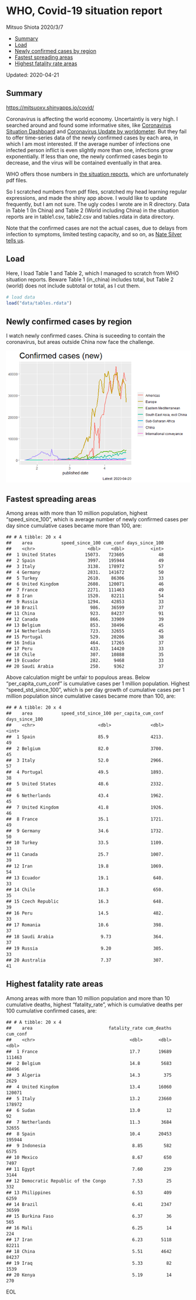 WHO, Covid-19 situation report
================
Mitsuo Shiota
2020/3/7

  - [Summary](#summary)
  - [Load](#load)
  - [Newly confirmed cases by region](#newly-confirmed-cases-by-region)
  - [Fastest spreading areas](#fastest-spreading-areas)
  - [Highest fatality rate areas](#highest-fatality-rate-areas)

Updated: 2020-04-21

## Summary

<https://mitsuoxv.shinyapps.io/covid/>

Coronavirus is affecting the world economy. Uncertaintiy is very high. I
searched around and found some informative sites, like [Coronavirus
Situation
Dashboard](https://who.maps.arcgis.com/apps/opsdashboard/index.html#/c88e37cfc43b4ed3baf977d77e4a0667)
and [Coronavirus Update by
worldometer](https://www.worldometers.info/coronavirus/). But they fail
to offer time-series data of the newly confirmed cases by each area, in
which I am most interested. If the average number of infections one
infected person inflict is even slightly more than one, infections grow
exponentially. If less than one, the newly confirmed cases begin to
decrease, and the virus will be contained eventually in that area.

WHO offers those numbers in [the situation
reports](https://www.who.int/emergencies/diseases/novel-coronavirus-2019/situation-reports/),
which are unfortunately pdf files.

So I scratched numbers from pdf files, scratched my head learning
regular expressions, and made the shiny app above. I would like to
update frequently, but I am not sure. The ugly codes I wrote are in R
directory. Data in Table 1 (In China) and Table 2 (World including
China) in the situation reports are in table1.csv, table2.csv and
tables.rdata in data directory.

Note that the confirmed cases are not the actual cases, due to delays
from infection to symptoms, limited testing capacity, and so on, as
[Nate Silver tells
us](https://fivethirtyeight.com/features/coronavirus-case-counts-are-meaningless/).

## Load

Here, I load Table 1 and Table 2, which I managed to scratch from WHO
situation reports. Beware Table 1 (in\_china) includes total, but Table
2 (world) does not include subtotal or total, as I cut them.

``` r
# load data
load("data/tables.rdata")
```

## Newly confirmed cases by region

I watch newly confirmed cases. China is suceeding to contain the
coronavirus, but areas outside China now face the challenge.

![](README_files/figure-gfm/chart-1.png)<!-- -->

## Fastest spreading areas

Among areas with more than 10 million population, highest
“speed\_since\_100”, which is average number of newly confirmed cases
per day since cumulative cases became more than 100, are:

    ## # A tibble: 20 x 4
    ##    area           speed_since_100 cum_conf days_since_100
    ##    <chr>                    <dbl>    <dbl>          <int>
    ##  1 United States           15073.   723605             48
    ##  2 Spain                    3997.   195944             49
    ##  3 Italy                    3138.   178972             57
    ##  4 Germany                  2831.   141672             50
    ##  5 Turkey                   2610.    86306             33
    ##  6 United Kingdom           2608.   120071             46
    ##  7 France                   2271.   111463             49
    ##  8 Iran                     1520.    82211             54
    ##  9 Russia                   1294.    42853             33
    ## 10 Brazil                    986.    36599             37
    ## 11 China                     923.    84237             91
    ## 12 Canada                    866.    33909             39
    ## 13 Belgium                   853.    38496             45
    ## 14 Netherlands               723.    32655             45
    ## 15 Portugal                  529.    20206             38
    ## 16 India                     464.    17265             37
    ## 17 Peru                      433.    14420             33
    ## 18 Chile                     307.    10888             35
    ## 19 Ecuador                   282.     9468             33
    ## 20 Saudi Arabia              250.     9362             37

Above calculation might be unfair to populous areas. Below
“per\_capita\_cum\_conf” is cumulative cases per 1 million population.
Highest “speed\_std\_since\_100”, which is per day growth of cumulative
cases per 1 million population since cumulative cases became more than
100, are:

    ## # A tibble: 20 x 4
    ##    area           speed_std_since_100 per_capita_cum_conf days_since_100
    ##    <chr>                        <dbl>               <dbl>          <int>
    ##  1 Spain                        85.9                4213.             49
    ##  2 Belgium                      82.0                3700.             45
    ##  3 Italy                        52.0                2966.             57
    ##  4 Portugal                     49.5                1893.             38
    ##  5 United States                48.6                2332.             48
    ##  6 Netherlands                  43.4                1962.             45
    ##  7 United Kingdom               41.8                1926.             46
    ##  8 France                       35.1                1721.             49
    ##  9 Germany                      34.6                1732.             50
    ## 10 Turkey                       33.5                1109.             33
    ## 11 Canada                       25.7                1007.             39
    ## 12 Iran                         19.8                1069.             54
    ## 13 Ecuador                      19.1                 640.             33
    ## 14 Chile                        18.3                 650.             35
    ## 15 Czech Republic               16.3                 648.             39
    ## 16 Peru                         14.5                 482.             33
    ## 17 Romania                      10.6                 398.             37
    ## 18 Saudi Arabia                  9.73                364.             37
    ## 19 Russia                        9.20                305.             33
    ## 20 Australia                     7.37                307.             41

## Highest fatality rate areas

Among areas with more than 10 million population and more than 10
cumulative deaths, highest “fatality\_rate”, which is cumulative deaths
per 100 cumulative confirmed cases, are:

    ## # A tibble: 20 x 4
    ##    area                             fatality_rate cum_deaths cum_conf
    ##    <chr>                                    <dbl>      <dbl>    <dbl>
    ##  1 France                                   17.7       19689   111463
    ##  2 Belgium                                  14.8        5683    38496
    ##  3 Algeria                                  14.3         375     2629
    ##  4 United Kingdom                           13.4       16060   120071
    ##  5 Italy                                    13.2       23660   178972
    ##  6 Sudan                                    13.0          12       92
    ##  7 Netherlands                              11.3        3684    32655
    ##  8 Spain                                    10.4       20453   195944
    ##  9 Indonesia                                 8.85        582     6575
    ## 10 Mexico                                    8.67        650     7497
    ## 11 Egypt                                     7.60        239     3144
    ## 12 Democratic Republic of the Congo          7.53         25      332
    ## 13 Philippines                               6.53        409     6259
    ## 14 Brazil                                    6.41       2347    36599
    ## 15 Burkina Faso                              6.37         36      565
    ## 16 Mali                                      6.25         14      224
    ## 17 Iran                                      6.23       5118    82211
    ## 18 China                                     5.51       4642    84237
    ## 19 Iraq                                      5.33         82     1539
    ## 20 Kenya                                     5.19         14      270

EOL

